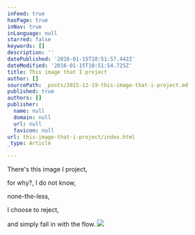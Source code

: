 ```yaml
---
inFeed: true
hasPage: true
inNav: true
inLanguage: null
starred: false
keywords: []
description: ''
datePublished: '2016-01-15T10:51:57.442Z'
dateModified: '2016-01-15T10:51:54.725Z'
title: This image that I project
author: []
sourcePath: _posts/2015-12-19-this-image-that-i-project.md
published: true
authors: []
publisher:
  name: null
  domain: null
  url: null
  favicon: null
url: this-image-that-i-project/index.html
_type: Article

---
```

There's this image 
I project, 

for why?, 
I do not know, 

none-the-less, 

I choose
to reject, 

and simply
fall in with the flow.
![](https://s3-us-west-2.amazonaws.com/the-grid-img/p/ccf2758456d028efc37476609c0f5e2c1e5aeced.jpg)